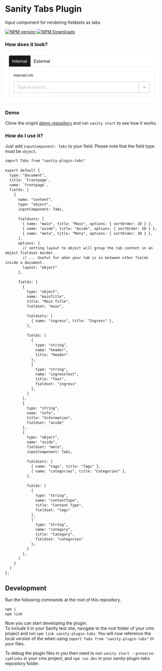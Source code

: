 # Sanity Tabs Plugin

Input component for rendering fieldsets as tabs

[![NPM version](https://img.shields.io/npm/v/sanity-plugin-tabs?style=for-the-badge)](https://www.npmjs.com/package/sanity-plugin-tabs) [![NPM Downloads](https://img.shields.io/npm/dw/sanity-plugin-tabs?style=for-the-badge)](https://www.npmjs.com/package/sanity-plugin-tabs)

### How does it look?

![Preview](/images/previews.png?raw=true "Preview")

### Demo
Clone the originl [demo repository](https://github.com/azzlack/sanity-plugin-tabs-demo) and run `sanity start` to see how it works.

### How do I use it?

Just add `inputComponent: Tabs` to your field. Please note that the field type must be `object`.

```
import Tabs from "sanity-plugin-tabs"

export default {
  type: "document",
  title: `Frontpage`,
  name: `frontpage`,
  fields: [
    {
      name: "content",
      type: "object",
      inputComponent: Tabs,

      fieldsets: [
        { name: "main", title: "Main", options: { sortOrder: 10 } },
        { name: "aside", title: "Aside", options: { sortOrder: 20 } },
        { name: "meta", title: "Meta", options: { sortOrder: 30 } },
      ],
      options: {
        // setting layout to object will group the tab content in an object fieldset border.
        // ... Useful for when your tab is in between other fields inside a document.
        layout: "object"
      },

      fields: [
        {
          type: "object",
          name: "mainTitle",
          title: "Main Title",
          fieldset: "main",

          fieldsets: [
            { name: "ingress", title: "Ingress" },
          ],

          fields: [
            {
              type: "string",
              name: "header",
              title: "Header"
            },
            {
              type: "string",
              name: "ingressText",
              title: "Text",
              fieldset: "ingress"
            },
          ]
        },
        {
          type: "string",
          name: "info",
          title: "Information",
          fieldset: "aside"
        },
        {
          type: "object",
          name: "aside",
          fieldset: "meta",
          inputComponent: Tabs,

          fieldsets: [
            { name: "tags", title: "Tags" },
            { name: "categories", title: "Categories" },
          ],

          fields: [
            {
              type: "string",
              name: "contentType",
              title: "Content Type",
              fieldset: "tags"
            },
            {
              type: "string",
              name: "category",
              title: "Category",
              fieldset: "categories"
            },
          ]
        },
      ]
    }
  ]
};
```

## Development
Run the following commands at the root of this repository.

```
npm i
npm link
```

Now you can start developing the plugin.  
To include it in your Sanity test site, navigate to the root folder of your cms project and run `npm link sanity-plugin-tabs`. You will now reference the local version of the when using `import Tabs from "sanity-plugin-tabs"` in your files.  

To debug the plugin files in you then need to run `sanity start --preserve-symlinks` in your cms project, and `npm run dev` in your sanity-plugin-tabs repository folder.
